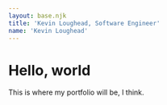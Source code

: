 ```yaml
---
layout: base.njk
title: 'Kevin Loughead, Software Engineer'
name: 'Kevin Loughead'
---
```


# Hello, world

This is where my portfolio will be, I think.
